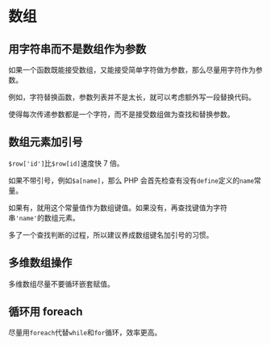 # 数组

## 用字符串而不是数组作为参数

如果一个函数既能接受数组，又能接受简单字符做为参数，那么尽量用字符作为参数。

例如，字符替换函数，参数列表并不是太长，就可以考虑额外写一段替换代码。

使得每次传递参数都是一个字符，而不是接受数组做为查找和替换参数。

## 数组元素加引号

`$row['id']`比`$row[id]`速度快 7 倍。

如果不带引号，例如`$a[name]`，那么 PHP 会首先检查有没有`define`定义的`name`常量。

如果有，就用这个常量值作为数组键值。如果没有，再查找键值为字符串`'name'`的数组元素。

多了一个查找判断的过程，所以建议养成数组键名加引号的习惯。

## 多维数组操作

多维数组尽量不要循环嵌套赋值。

## 循环用 foreach

尽量用`foreach`代替`while`和`for`循环，效率更高。
